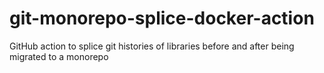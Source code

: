# git-monorepo-splice-docker-action
GitHub action to splice git histories of libraries before and after being migrated to a monorepo
